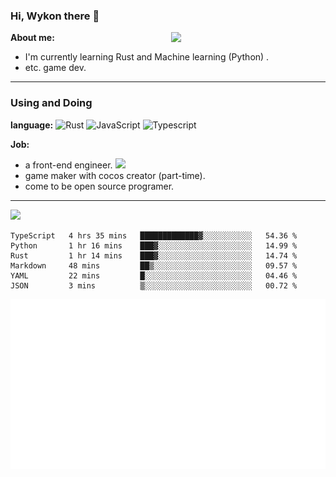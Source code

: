 ### Hi, Wykon there 👋

<img align="right" width="49%" src="https://github-readme-stats.vercel.app/api?username=weykon&theme=solarized-light&show_icons=true&count_private=true&include_all_commits=true">

**About me:**
+ I'm currently learning Rust and Machine learning (Python) .
+ etc. game dev.
---

### Using and Doing

**language:**
![Rust](http://img.shields.io/badge/-Rust-D2B48?style=flat-square&logo=Rust&logoColor=000000)
![JavaScript](https://img.shields.io/badge/-JavaScript-%23F7DF1C?style=flat-square&logo=javascript&logoColor=ffff4a&color=d1b01f)
![Typescript](http://img.shields.io/badge/-Typescript-ff69b4?style=flat-square&logo=Typescript&logoColor=white)

**Job:**
- a front-end engineer. ![](https://img.shields.io/badge/%20-React-blue)
- game maker with cocos creator (part-time).
- come to be open source programer.

--- 

<img src="https://github-readme-stats.vercel.app/api/top-langs/?username=weykon&layout=compact">

<!--START_SECTION:waka-->

```text
TypeScript   4 hrs 35 mins   █████████████▓░░░░░░░░░░░   54.36 %
Python       1 hr 16 mins    ███▓░░░░░░░░░░░░░░░░░░░░░   14.99 %
Rust         1 hr 14 mins    ███▓░░░░░░░░░░░░░░░░░░░░░   14.74 %
Markdown     48 mins         ██▒░░░░░░░░░░░░░░░░░░░░░░   09.57 %
YAML         22 mins         █░░░░░░░░░░░░░░░░░░░░░░░░   04.46 %
JSON         3 mins          ▒░░░░░░░░░░░░░░░░░░░░░░░░   00.72 %
```

<!--END_SECTION:waka-->

![code the day](./metrics.plugin.code.svg)

